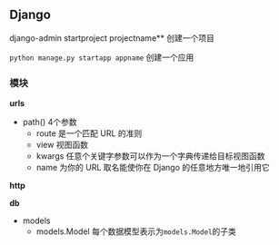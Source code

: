 ## Django

django-admin startproject projectname**  创建一个项目

`python manage.py startapp appname` 创建一个应用



### 模块

**urls**

+ path() 4个参数
  + route 是一个匹配 URL 的准则
  + view 视图函数
  + kwargs  任意个关键字参数可以作为一个字典传递给目标视图函数
  + name 为你的 URL 取名能使你在 Django 的任意地方唯一地引用它

**http**



**db**

+ models
  + models.Model 每个数据模型表示为`models.Model`的子类



